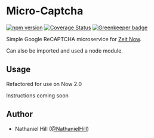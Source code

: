 # Micro-Captcha

[![npm version](https://badge.fury.io/js/micro-captcha.svg)](https://badge.fury.io/js/micro-captcha)
[![Coverage Status](https://coveralls.io/repos/github/NathanielHill/micro-captcha/badge.svg?branch=master)](https://coveralls.io/github/NathanielHill/micro-captcha?branch=master) [![Greenkeeper badge](https://badges.greenkeeper.io/NathanielHill/micro-captcha.svg)](https://greenkeeper.io/)

Simple Google ReCAPTCHA microservice for [Zeit Now](https://zeit.co/now).

Can also be imported and used a node module.

## Usage

Refactored for use on Now 2.0

Instructions coming soon

## Author

- Nathaniel Hill ([@NathanielHill](https://github.com/NathanielHill))
